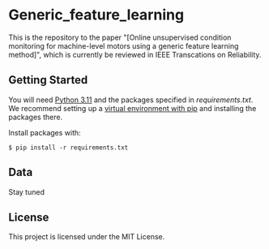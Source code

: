 # Generic_feature_learning

This is the repository to the paper "[Online unsupervised condition monitoring for machine-level motors using a generic feature learning method]", which is currently be reviewed in IEEE Transcations on Reliability.


## Getting Started

You will need [Python 3.11](https://www.python.org/downloads) and the packages specified in _requirements.txt_.
We recommend setting up a [virtual environment with pip](https://packaging.python.org/guides/installing-using-pip-and-virtual-environments/)
and installing the packages there.

Install packages with:

```
$ pip install -r requirements.txt
```

## Data
Stay tuned


## License

This project is licensed under the MIT License.

 

